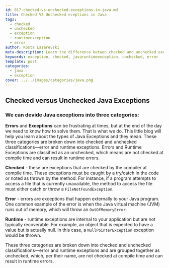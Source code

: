 ```yaml
---
id: 017-checked-vs-unchecked-exceptions-in-java.md
title: Checked VS Unchecked eceptions in Java
tags:
  - checked
  - unchecked
  - exception
  - runtimeexception
  - error
author: Kosta Lazarevski
meta-description: Learn the difference betwen checked and unchecked exceptions in Java
keywords: exception, checked, javaruntimeexception, unchecked, error
template: post
categories:
  - java
  - exception
cover: ../../images/categories/java.png
---
```





## Checked versus Unchecked Java Exceptions
### We can devide Java exceptions into three categories:

**Errors** and **Exceptions** can be frustrating at times, but at the end of the day we need to know how to solve them. That is what we do. This little blog will help you learn about the types of Java Exceptions and they mean.
These three categories are broken down into checked and unchecked classifications—error and runtime exceptions. Errors and Runtime Exceptions are classified as an unchecked, which means are not checked at compile time and can result in runtime errors.


**Checked** - these are exceptions that are checked by the compiler at compile time. These exceptions must be caught by a try/catch in the code or noted as thrown by the method. For instance, if a program attempts to access a file that is currently unavailable, the method to access the file must either catch or throw a `FileNotFoundException`.

**Error** - errors are exceptions that happen externally to your Java program. One common example of the error is when the Java virtual machine (JVM) runs out of memory, which will throw an `OutOfMemoryError`.

**Runtime** - runtime exceptions are internal to your application but are not typically recoverable. For example, an object that is expected to have a value but is actually null. In this case, a `NullPointerException` exception would be thrown.

These three categories are broken down into checked and unchecked classifications—error and runtime exceptions and are grouped together as unchecked, which, per their name, are not checked at compile time and can result in runtime errors.
